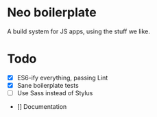 # Neo boilerplate

A build system for JS apps, using the stuff we like.

# Todo

- [x] ES6-ify everything, passing Lint
- [x] Sane boilerplate tests
- [ ] Use Sass instead of Stylus
- [] Documentation
